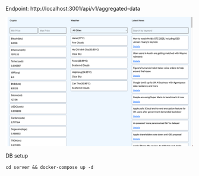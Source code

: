 Endpoint: http://localhost:3001/api/v1/aggregated-data

![Demo Image](./screenshot.png)

DB setup

```
cd server && docker-compose up -d
```
